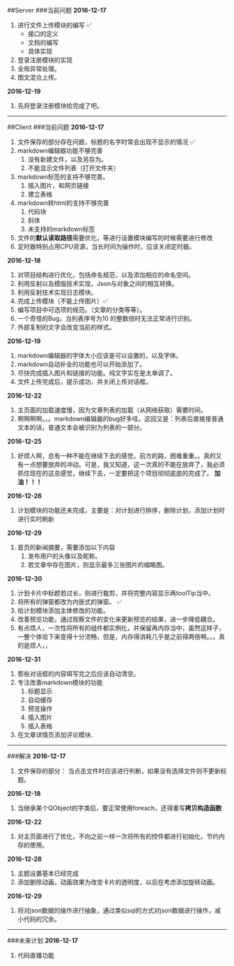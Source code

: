 ##Server
###当前问题
**2016-12-17**
1. 进行文件上传模块的编写	✅
	- 接口的定义
	- 文档的编写
	- 具体实现
2. 登录注册模块的实现
3. 全局异常处理。
4. 图文混合上传。

**2016-12-19**
1. 先将登录注册模块给完成了吧。

----
##Client
###当前问题
**2016-12-17**
1. 文件保存的部分存在问题，标题的名字时常会出现不显示的情况 ✅
2. markdown编辑器功能不够完善
	1. 没有新建文件，以及另存为。
	2. 不能显示文件列表（打开文件夹）
3. markdown标签的支持不够完善。
	1. 插入图片，和网页链接
	2. 建立表格
4. markdown转html的支持不够完善
	1. 代码块
	2. 斜体
	3. 未支持的markdown标签
5. 文件的**默认读取路径**需要优化，等进行设置模块编写的时候需要进行修改
6. 定时器特别占用CPU资源，当长时间为操作时，应该关闭定时器。

**2016-12-18**
1. 对项目结构进行优化，包括命名规范，以及添加相应的命名空间。
2. 利用反射以及模版技术实现，Json与对象之间的相互转换。
3. 利用反射技术实现日志模块。
4. 完成上传模块（不能上传图片）✅
5. 编写项目中可选项的规范。（文章的分类等等）。
6. 一个奇怪的Bug，当列表序号为10 的整数倍时无法正常进行识别。
7. 外部复制的文字会改变当前的样式。

**2016-12-19**
1. markdown编辑器的字体大小应该是可以设置的，以及字体。
2. markdown自动补全的功能也可以开始添加了。
3. 尽快完成插入图片和链接的功能。纯文字实在是太单调了。
4. 文件上传完成后，提示成功，并关闭上传对话框。

**2016-12-22**
1. 主页面的加载速度慢，因为文章列表的加载（从网络获取）需要时间。
2. 啊啊啊啊。。。markdown编辑器的bug好多哇。这回又是：列表后直接接普通文本的话，普通文本会被识别为列表的一部分。

**2016-12-25**
1. 好烦人啊，总有一种不能在继续下去的感觉，前方的路，困难重重。。真的又有一点想要放弃的冲动。可是，我又知道，这一次真的不能在放弃了，我必须抓住现在的这总感觉，继续下去，一定要把这个项目彻彻底底的完成了。 **加油！！！**

**2016-12-28**
1. 计划模块的功能还未完成，主要是：对计划进行排序，删除计划，添加计划时进行实时刷新

**2016-12-29**
1. 首页的新闻摘要，需要添加以下内容
	1. 发布用户的头像以及昵称。
	2. 若文章中存在图片，则显示最多三张图片的缩略图。

**2016-12-30**
1. 计划卡片中标题若过长，则进行裁剪，并将完整内容显示再toolTip当中。
2. 将所有的弹窗都改为内嵌式的弹窗。 ✅
3. 给计划模块添加主体修改的功能。
4. 改善预览功能，通过观察文件的变化来更新预览的结果，进一步降低耦合。
5. 有点烦人，一次性将所有的组件都实例化，并保留再内存当中，虽然这样子，一整个体验下来变得十分流畅，但是，内存得消耗几乎是之前得两倍啊。。。真的是烦人，，

**2016-12-31**
1. 那些对话框的内容填写完之后应该自动清空。
2. 专注改善markdown模块的功能
	1. 标题显示
	2. 自动缓存
	3. 预览操作
	4. 插入图片
	5. 插入表格
3. 在文章详情页添加评论模块.

----
###解决
**2016-12-17**
1. 文件保存的部分： 当点击文件时应该进行判断，如果没有选择文件则不更新标题。

**2016-12-18**
1. 当继承某个QObject的字类后，要正常使用foreach，还得重写**拷贝构造函数**

**2016-12-22**
1. 对主页面进行了优化，不向之前一样一次将所有的控件都进行初始化，节约内存的使用。

**2016-12-28**
1. 主题设置基本已经完成
2. 添加删除动画，动画效果为改变卡片的透明度，以后在考虑添加旋转动画。

**2016-12-29**
1. 将对json数据的操作进行抽象，通过类似sql的方式对json数据进行操作，减小代码的冗余。
----
###未来计划
**2016-12-17**
1. 代码直播功能




























